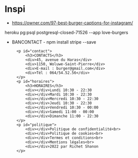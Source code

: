 # Inspi 

- https://owner.com/97-best-burger-captions-for-instagram/

heroku pg:psql postgresql-closed-71526 --app love-burgers

- BANCONTACT - npm install stripe --save



        <p id="contact">
            <h3>CONTACTS</h3>
            <div>45, avenue du Haras</div>
            <div>1150, Woluwe-Saint-Pierre</div>
            <div>E-mail : burger@gmail.com</div>
            <div>Tél : 064/54.52.56</div>
        </p>
        <p id="horaires">
            <h3>HORAIRES</h3>
            <div></div>Lundi 10:30 - 22:30
            <div></div>Mardi 10:30 - 22:30
            <div></div>Mercredi 10:30 - 22:30
            <div></div>Jeudi 10:30 - 22:30
            <div></div>Vendredi 10:30 - 00:00
            <div></div>Samedi 11:00 - 00:00
            <div></div>Dimanche 11:00 - 22:30
        </p>
        <p id="politique">
            <div></div>Politique de confidentialité<br>
            <div></div>Politique de cookies<br>
            <div></div>Termes et conditions<br>
            <div></div>Mentions légales<br>
            <div></div>2022 par Richet Shanon
        </p>
